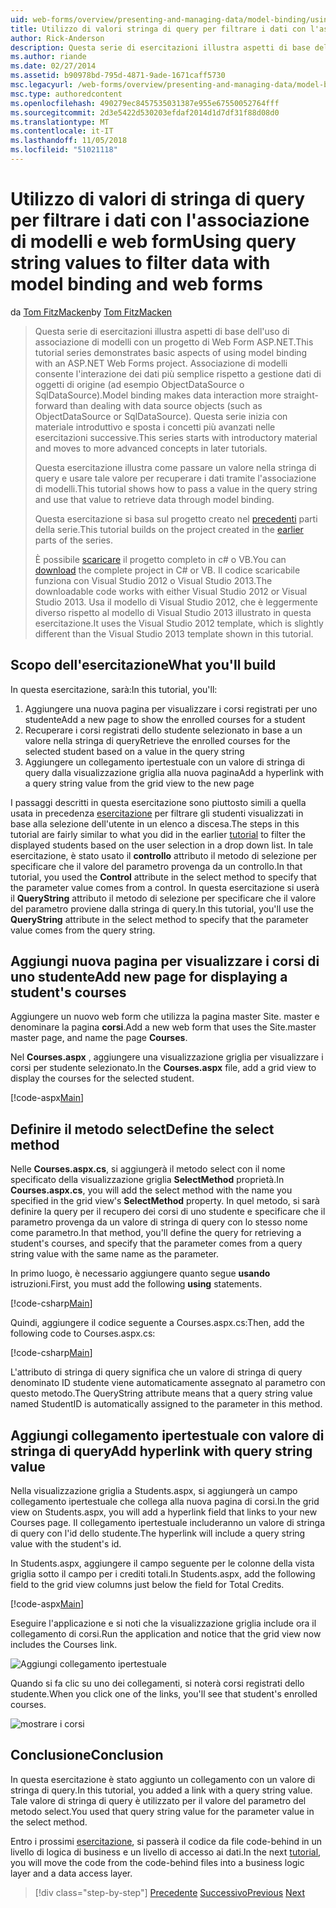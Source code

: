 ```yaml
---
uid: web-forms/overview/presenting-and-managing-data/model-binding/using-query-string-values-to-retrieve-data
title: Utilizzo di valori stringa di query per filtrare i dati con l'associazione di modelli e web form | Microsoft Docs
author: Rick-Anderson
description: Questa serie di esercitazioni illustra aspetti di base dell'uso di associazione di modelli con un progetto di Web Form ASP.NET. Associazione di modelli consente l'interazione dei dati più linee rette-...
ms.author: riande
ms.date: 02/27/2014
ms.assetid: b90978bd-795d-4871-9ade-1671caff5730
msc.legacyurl: /web-forms/overview/presenting-and-managing-data/model-binding/using-query-string-values-to-retrieve-data
msc.type: authoredcontent
ms.openlocfilehash: 490279ec8457535031387e955e67550052764fff
ms.sourcegitcommit: 2d3e5422d530203efdaf2014d1d7df31f88d08d0
ms.translationtype: MT
ms.contentlocale: it-IT
ms.lasthandoff: 11/05/2018
ms.locfileid: "51021118"
---
```

<a name="using-query-string-values-to-filter-data-with-model-binding-and-web-forms"></a><span data-ttu-id="5fead-104">Utilizzo di valori di stringa di query per filtrare i dati con l'associazione di modelli e web form</span><span class="sxs-lookup"><span data-stu-id="5fead-104">Using query string values to filter data with model binding and web forms</span></span>
====================
<span data-ttu-id="5fead-105">da [Tom FitzMacken](https://github.com/tfitzmac)</span><span class="sxs-lookup"><span data-stu-id="5fead-105">by [Tom FitzMacken](https://github.com/tfitzmac)</span></span>

> <span data-ttu-id="5fead-106">Questa serie di esercitazioni illustra aspetti di base dell'uso di associazione di modelli con un progetto di Web Form ASP.NET.</span><span class="sxs-lookup"><span data-stu-id="5fead-106">This tutorial series demonstrates basic aspects of using model binding with an ASP.NET Web Forms project.</span></span> <span data-ttu-id="5fead-107">Associazione di modelli consente l'interazione dei dati più semplice rispetto a gestione dati di oggetti di origine (ad esempio ObjectDataSource o SqlDataSource).</span><span class="sxs-lookup"><span data-stu-id="5fead-107">Model binding makes data interaction more straight-forward than dealing with data source objects (such as ObjectDataSource or SqlDataSource).</span></span> <span data-ttu-id="5fead-108">Questa serie inizia con materiale introduttivo e sposta i concetti più avanzati nelle esercitazioni successive.</span><span class="sxs-lookup"><span data-stu-id="5fead-108">This series starts with introductory material and moves to more advanced concepts in later tutorials.</span></span>
> 
> <span data-ttu-id="5fead-109">Questa esercitazione illustra come passare un valore nella stringa di query e usare tale valore per recuperare i dati tramite l'associazione di modelli.</span><span class="sxs-lookup"><span data-stu-id="5fead-109">This tutorial shows how to pass a value in the query string and use that value to retrieve data through model binding.</span></span>
> 
> <span data-ttu-id="5fead-110">Questa esercitazione si basa sul progetto creato nel [precedenti](retrieving-data.md) parti della serie.</span><span class="sxs-lookup"><span data-stu-id="5fead-110">This tutorial builds on the project created in the [earlier](retrieving-data.md) parts of the series.</span></span>
> 
> <span data-ttu-id="5fead-111">È possibile [scaricare](https://go.microsoft.com/fwlink/?LinkId=286116) il progetto completo in c# o VB.</span><span class="sxs-lookup"><span data-stu-id="5fead-111">You can [download](https://go.microsoft.com/fwlink/?LinkId=286116) the complete project in C# or VB.</span></span> <span data-ttu-id="5fead-112">Il codice scaricabile funziona con Visual Studio 2012 o Visual Studio 2013.</span><span class="sxs-lookup"><span data-stu-id="5fead-112">The downloadable code works with either Visual Studio 2012 or Visual Studio 2013.</span></span> <span data-ttu-id="5fead-113">Usa il modello di Visual Studio 2012, che è leggermente diverso rispetto al modello di Visual Studio 2013 illustrato in questa esercitazione.</span><span class="sxs-lookup"><span data-stu-id="5fead-113">It uses the Visual Studio 2012 template, which is slightly different than the Visual Studio 2013 template shown in this tutorial.</span></span>


## <a name="what-youll-build"></a><span data-ttu-id="5fead-114">Scopo dell'esercitazione</span><span class="sxs-lookup"><span data-stu-id="5fead-114">What you'll build</span></span>

<span data-ttu-id="5fead-115">In questa esercitazione, sarà:</span><span class="sxs-lookup"><span data-stu-id="5fead-115">In this tutorial, you'll:</span></span>

1. <span data-ttu-id="5fead-116">Aggiungere una nuova pagina per visualizzare i corsi registrati per uno studente</span><span class="sxs-lookup"><span data-stu-id="5fead-116">Add a new page to show the enrolled courses for a student</span></span>
2. <span data-ttu-id="5fead-117">Recuperare i corsi registrati dello studente selezionato in base a un valore nella stringa di query</span><span class="sxs-lookup"><span data-stu-id="5fead-117">Retrieve the enrolled courses for the selected student based on a value in the query string</span></span>
3. <span data-ttu-id="5fead-118">Aggiungere un collegamento ipertestuale con un valore di stringa di query dalla visualizzazione griglia alla nuova pagina</span><span class="sxs-lookup"><span data-stu-id="5fead-118">Add a hyperlink with a query string value from the grid view to the new page</span></span>

<span data-ttu-id="5fead-119">I passaggi descritti in questa esercitazione sono piuttosto simili a quella usata in precedenza [esercitazione](sorting-paging-and-filtering-data.md) per filtrare gli studenti visualizzati in base alla selezione dell'utente in un elenco a discesa.</span><span class="sxs-lookup"><span data-stu-id="5fead-119">The steps in this tutorial are fairly similar to what you did in the earlier [tutorial](sorting-paging-and-filtering-data.md) to filter the displayed students based on the user selection in a drop down list.</span></span> <span data-ttu-id="5fead-120">In tale esercitazione, è stato usato il **controllo** attributo il metodo di selezione per specificare che il valore del parametro provenga da un controllo.</span><span class="sxs-lookup"><span data-stu-id="5fead-120">In that tutorial, you used the **Control** attribute in the select method to specify that the parameter value comes from a control.</span></span> <span data-ttu-id="5fead-121">In questa esercitazione si userà il **QueryString** attributo il metodo di selezione per specificare che il valore del parametro proviene dalla stringa di query.</span><span class="sxs-lookup"><span data-stu-id="5fead-121">In this tutorial, you'll use the **QueryString** attribute in the select method to specify that the parameter value comes from the query string.</span></span>

## <a name="add-new-page-for-displaying-a-students-courses"></a><span data-ttu-id="5fead-122">Aggiungi nuova pagina per visualizzare i corsi di uno studente</span><span class="sxs-lookup"><span data-stu-id="5fead-122">Add new page for displaying a student's courses</span></span>

<span data-ttu-id="5fead-123">Aggiungere un nuovo web form che utilizza la pagina master Site. master e denominare la pagina **corsi**.</span><span class="sxs-lookup"><span data-stu-id="5fead-123">Add a new web form that uses the Site.master master page, and name the page **Courses**.</span></span>

<span data-ttu-id="5fead-124">Nel **Courses.aspx** , aggiungere una visualizzazione griglia per visualizzare i corsi per studente selezionato.</span><span class="sxs-lookup"><span data-stu-id="5fead-124">In the **Courses.aspx** file, add a grid view to display the courses for the selected student.</span></span>

[!code-aspx[Main](using-query-string-values-to-retrieve-data/samples/sample1.aspx)]

## <a name="define-the-select-method"></a><span data-ttu-id="5fead-125">Definire il metodo select</span><span class="sxs-lookup"><span data-stu-id="5fead-125">Define the select method</span></span>

<span data-ttu-id="5fead-126">Nelle **Courses.aspx.cs**, si aggiungerà il metodo select con il nome specificato della visualizzazione griglia **SelectMethod** proprietà.</span><span class="sxs-lookup"><span data-stu-id="5fead-126">In **Courses.aspx.cs**, you will add the select method with the name you specified in the grid view's **SelectMethod** property.</span></span> <span data-ttu-id="5fead-127">In quel metodo, si sarà definire la query per il recupero dei corsi di uno studente e specificare che il parametro provenga da un valore di stringa di query con lo stesso nome come parametro.</span><span class="sxs-lookup"><span data-stu-id="5fead-127">In that method, you'll define the query for retrieving a student's courses, and specify that the parameter comes from a query string value with the same name as the parameter.</span></span>

<span data-ttu-id="5fead-128">In primo luogo, è necessario aggiungere quanto segue **usando** istruzioni.</span><span class="sxs-lookup"><span data-stu-id="5fead-128">First, you must add the following **using** statements.</span></span>

[!code-csharp[Main](using-query-string-values-to-retrieve-data/samples/sample2.cs)]

<span data-ttu-id="5fead-129">Quindi, aggiungere il codice seguente a Courses.aspx.cs:</span><span class="sxs-lookup"><span data-stu-id="5fead-129">Then, add the following code to Courses.aspx.cs:</span></span>

[!code-csharp[Main](using-query-string-values-to-retrieve-data/samples/sample3.cs)]

<span data-ttu-id="5fead-130">L'attributo di stringa di query significa che un valore di stringa di query denominato ID studente viene automaticamente assegnato al parametro con questo metodo.</span><span class="sxs-lookup"><span data-stu-id="5fead-130">The QueryString attribute means that a query string value named StudentID is automatically assigned to the parameter in this method.</span></span>

## <a name="add-hyperlink-with-query-string-value"></a><span data-ttu-id="5fead-131">Aggiungi collegamento ipertestuale con valore di stringa di query</span><span class="sxs-lookup"><span data-stu-id="5fead-131">Add hyperlink with query string value</span></span>

<span data-ttu-id="5fead-132">Nella visualizzazione griglia a Students.aspx, si aggiungerà un campo collegamento ipertestuale che collega alla nuova pagina di corsi.</span><span class="sxs-lookup"><span data-stu-id="5fead-132">In the grid view on Students.aspx, you will add a hyperlink field that links to your new Courses page.</span></span> <span data-ttu-id="5fead-133">Il collegamento ipertestuale includeranno un valore di stringa di query con l'id dello studente.</span><span class="sxs-lookup"><span data-stu-id="5fead-133">The hyperlink will include a query string value with the student's id.</span></span>

<span data-ttu-id="5fead-134">In Students.aspx, aggiungere il campo seguente per le colonne della vista griglia sotto il campo per i crediti totali.</span><span class="sxs-lookup"><span data-stu-id="5fead-134">In Students.aspx, add the following field to the grid view columns just below the field for Total Credits.</span></span>

[!code-aspx[Main](using-query-string-values-to-retrieve-data/samples/sample4.aspx?highlight=7-8)]

<span data-ttu-id="5fead-135">Eseguire l'applicazione e si noti che la visualizzazione griglia include ora il collegamento di corsi.</span><span class="sxs-lookup"><span data-stu-id="5fead-135">Run the application and notice that the grid view now includes the Courses link.</span></span>

![Aggiungi collegamento ipertestuale](using-query-string-values-to-retrieve-data/_static/image1.png)

<span data-ttu-id="5fead-137">Quando si fa clic su uno dei collegamenti, si noterà corsi registrati dello studente.</span><span class="sxs-lookup"><span data-stu-id="5fead-137">When you click one of the links, you'll see that student's enrolled courses.</span></span>

![mostrare i corsi](using-query-string-values-to-retrieve-data/_static/image2.png)

## <a name="conclusion"></a><span data-ttu-id="5fead-139">Conclusione</span><span class="sxs-lookup"><span data-stu-id="5fead-139">Conclusion</span></span>

<span data-ttu-id="5fead-140">In questa esercitazione è stato aggiunto un collegamento con un valore di stringa di query.</span><span class="sxs-lookup"><span data-stu-id="5fead-140">In this tutorial, you added a link with a query string value.</span></span> <span data-ttu-id="5fead-141">Tale valore di stringa di query è utilizzato per il valore del parametro del metodo select.</span><span class="sxs-lookup"><span data-stu-id="5fead-141">You used that query string value for the parameter value in the select method.</span></span>

<span data-ttu-id="5fead-142">Entro i prossimi [esercitazione](adding-business-logic-layer.md), si passerà il codice da file code-behind in un livello di logica di business e un livello di accesso ai dati.</span><span class="sxs-lookup"><span data-stu-id="5fead-142">In the next [tutorial](adding-business-logic-layer.md), you will move the code from the code-behind files into a business logic layer and a data access layer.</span></span>

> [!div class="step-by-step"]
> <span data-ttu-id="5fead-143">[Precedente](integrating-jquery-ui.md)
> [Successivo](adding-business-logic-layer.md)</span><span class="sxs-lookup"><span data-stu-id="5fead-143">[Previous](integrating-jquery-ui.md)
[Next](adding-business-logic-layer.md)</span></span>
